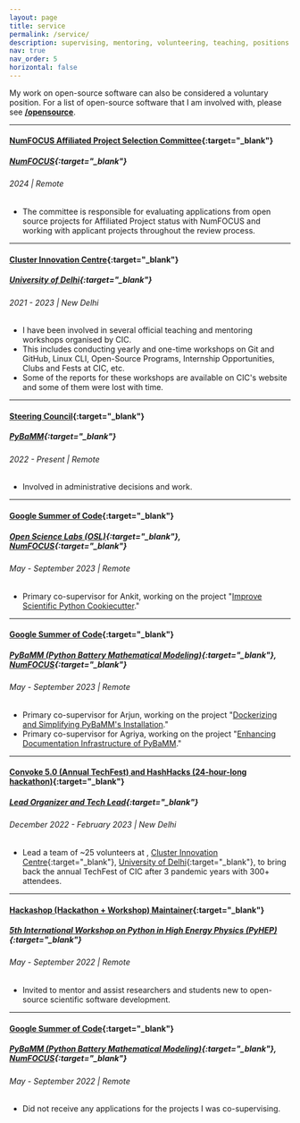 ```yaml
---
layout: page
title: service
permalink: /service/
description: supervising, mentoring, volunteering, teaching, positions of responsibility, ...
nav: true
nav_order: 5
horizontal: false
---
```


My work on open-source software can also be considered a voluntary position. For a list of open-source software that I am involved with, please see **[/opensource](/opensource)**.

---

#### [NumFOCUS Affiliated Project Selection Committee](https://numfocus.org/sponsored-projects/affiliated-projects){:target="_blank"}
##### [NumFOCUS](https://numfocus.org){:target="_blank"}
###### 2024 | Remote

- The committee is responsible for evaluating applications from open source projects for Affiliated Project status with NumFOCUS and working with applicant projects throughout the review process.

---

#### [Cluster Innovation Centre](http://www.cic.du.ac.in){:target="_blank"}
##### [University of Delhi](http://www.du.ac.in){:target="_blank"}
###### 2021 - 2023 | New Delhi

- I have been involved in several official teaching and mentoring workshops organised by CIC.
- This includes conducting yearly and one-time workshops on Git and GitHub, Linux CLI, Open-Source Programs, Internship Opportunities, Clubs and Fests at CIC, etc.
- Some of the reports for these workshops are available on CIC's website and some of them were lost with time.

---

#### [Steering Council](https://pybamm.org/governance/){:target="_blank"}
##### [PyBaMM](https://pybamm.org){:target="_blank"}
###### 2022 - Present | Remote

- Involved in administrative decisions and work.

---

#### [Google Summer of Code](https://summerofcode.withgoogle.com){:target="_blank"}
##### [Open Science Labs (OSL)](https://opensciencelabs.org){:target="_blank"}, [NumFOCUS](https://numfocus.org){:target="_blank"}
###### May - September 2023 | Remote

- Primary co-supervisor for Ankit, working on the project "[Improve Scientific Python Cookiecutter](https://summerofcode.withgoogle.com/programs/2023/projects/26c9LZfd)."

---

#### [Google Summer of Code](https://summerofcode.withgoogle.com){:target="_blank"}
##### [PyBaMM (Python Battery Mathematical Modeling)](https://pybamm.org){:target="_blank"}, [NumFOCUS](https://numfocus.org){:target="_blank"}
###### May - September 2023 | Remote

- Primary co-supervisor for Arjun, working on the project "[Dockerizing and Simplifying PyBaMM's Installation](https://summerofcode.withgoogle.com/programs/2023/projects/vKlUTys3)."
- Primary co-supervisor for Agriya, working on the project "[Enhancing Documentation Infrastructure of PyBaMM](https://summerofcode.withgoogle.com/programs/2023/projects/DdcerdTx)."

---

#### [Convoke 5.0 (Annual TechFest) and HashHacks (24-hour-long hackathon)](https://clusterinnovationcentre.github.io/convoke/2023/){:target="_blank"}
##### [Lead Organizer and Tech Lead](){:target="_blank"}
###### December 2022 - February 2023 | New Delhi

- Lead a team of ~25 volunteers at , [Cluster Innovation Centre](http://www.cic.du.ac.in){:target="_blank"}, [University of Delhi](http://www.du.ac.in){:target="_blank"}, to bring back the annual TechFest of CIC after 3 pandemic years with 300+ attendees.

---

#### [Hackashop (Hackathon + Workshop) Maintainer](https://indico.cern.ch/event/1150631/timetable/#20220912.detailed){:target="_blank"}
##### [5th International Workshop on Python in High Energy Physics (PyHEP)](https://indico.cern.ch/event/1150631/){:target="_blank"}
###### May - September 2022 | Remote

- Invited to mentor and assist researchers and students new to open-source scientific software development.

---

#### [Google Summer of Code](https://summerofcode.withgoogle.com){:target="_blank"}
##### [PyBaMM (Python Battery Mathematical Modeling)](https://pybamm.org){:target="_blank"}, [NumFOCUS](https://numfocus.org){:target="_blank"}
###### May - September 2022 | Remote

- Did not receive any applications for the projects I was co-supervising.
